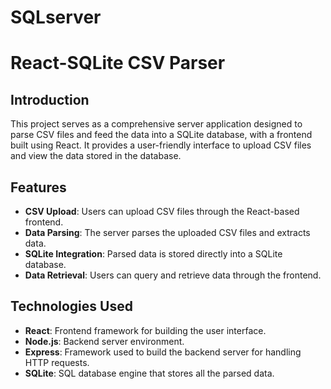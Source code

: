 # SQLserver
# React-SQLite CSV Parser

## Introduction
This project serves as a comprehensive server application designed to parse CSV files and feed the data into a SQLite database, with a frontend built using React. It provides a user-friendly interface to upload CSV files and view the data stored in the database.

## Features
- **CSV Upload**: Users can upload CSV files through the React-based frontend.
- **Data Parsing**: The server parses the uploaded CSV files and extracts data.
- **SQLite Integration**: Parsed data is stored directly into a SQLite database.
- **Data Retrieval**: Users can query and retrieve data through the frontend.

## Technologies Used
- **React**: Frontend framework for building the user interface.
- **Node.js**: Backend server environment.
- **Express**: Framework used to build the backend server for handling HTTP requests.
- **SQLite**: SQL database engine that stores all the parsed data.

